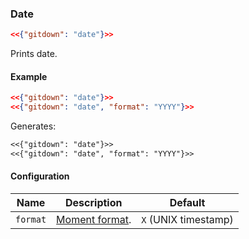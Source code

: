 ### Date

<!-- gitdown: off -->
```json
<<{"gitdown": "date"}>>
```
<!-- gitdown: on -->

Prints date.

#### Example

<!-- gitdown: off -->
```json
<<{"gitdown": "date"}>>
<<{"gitdown": "date", "format": "YYYY"}>>
```
<!-- gitdown: on -->

Generates:

```markdown
<<{"gitdown": "date"}>>
<<{"gitdown": "date", "format": "YYYY"}>>
```

#### Configuration

| Name | Description | Default |
| --- | --- | --- |
| `format` | [Moment format](http://momentjs.com/docs/#/displaying/format/). | `X` (UNIX timestamp) |